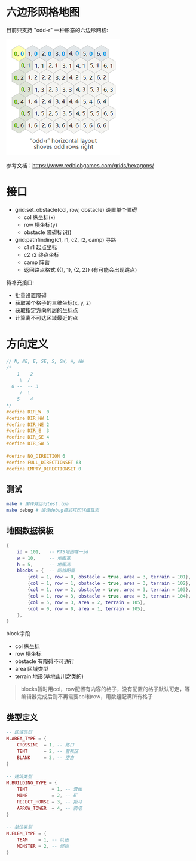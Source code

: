 # 六边形网格地图

目前只支持 "odd-r" 一种形态的六边形网格:

![](screenshots/odd-r.png)

参考文档：https://www.redblobgames.com/grids/hexagons/

# 接口
+ grid:set_obstacle(col, row, obstacle) 设置单个障碍
    + col 纵坐标(x)
    + row 横坐标(y)
    + obstacle 障碍标识()
+ grid:pathfinding(c1, r1, c2, r2, camp) 寻路
    + c1 r1 起点坐标
    + c2 r2 终点坐标
    + camp 阵营
    + 返回路点格式 {{1, 1}, {2, 2}} (有可能会出现跳点)

待补充接口:
+ 批量设置障碍
+ 获取某个格子的三维坐标(x, y, z)
+ 获取指定方向邻居的坐标点
+ 计算离不可达区域最近的点


# 方向定义
```c
// N, NE, E, SE, S, SW, W, NW
/*
    1    2
     \  /
  0 --  -- 3
     /  \
    5    4
*/
#define DIR_W  0
#define DIR_NW 1
#define DIR_NE 2
#define DIR_E  3
#define DIR_SE 4
#define DIR_SW 5

#define NO_DIRECTION 6
#define FULL_DIRECTIONSET 63
#define EMPTY_DIRECTIONSET 0
```

## 测试
```sh
make # 编译并运行test.lua
make debug # 编译debug模式打印详细日志
```

## 地图数据模板
```lua
{
    id = 101,   -- RTS地图唯一id
    w = 10,     -- 地图宽
    h = 5,      -- 地图高
    blocks = {  -- 网格配置
        {col = 1, row = 0, obstacle = true, area = 3, terrain = 101},
        {col = 1, row = 1, obstacle = true, area = 3, terrain = 102},
        {col = 1, row = 2, obstacle = true, area = 3, terrain = 103},
        {col = 1, row = 3, obstacle = true, area = 3, terrain = 104},
        {col = 5, row = 3, area = 2, terrain = 105},
        {col = 0, row = 0, area = 1, terrain = 105},
    },
}
```
block字段
+ col 纵坐标
+ row 横坐标
+ obstacle 有障碍不可通行
+ area 区域类型
+ terrain 地形(草地山川之类的)
>blocks暂时用col，row配置有内容的格子，没有配置的格子默认可走，等编辑器完成后则不再需要col和row，用数组配满所有格子

## 类型定义
```lua
-- 区域类型
M.AREA_TYPE = {
    CROSSING  = 1, -- 路口
    TENT      = 2, -- 营帐区
    BLANK     = 3, -- 空白
}

-- 建筑类型
M.BUILDING_TYPE = {
    TENT         = 1, -- 营帐
    MINE         = 2, -- 矿
    REJECT_HORSE = 3, -- 拒马
    ARROW_TOWER  = 4, -- 箭塔
}

-- 单位类型
M.ELEM_TYPE = {
    TEAM    = 1, -- 队伍
    MONSTER = 2, -- 怪物
}
```